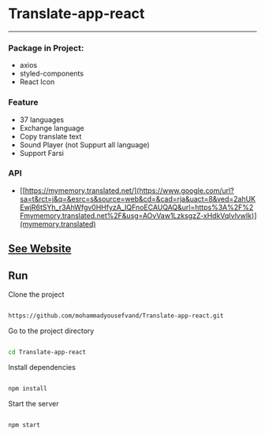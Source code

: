 # Translate-app-react
-----
### Package in Project:
- axios
- styled-components
- React Icon

### Feature 
- 37 languages
- Exchange language
- Copy translate text
- Sound Player (not Suppurt all language)
- Support Farsi

### API
- [[https://mymemory.translated.net/](https://www.google.com/url?sa=t&rct=j&q=&esrc=s&source=web&cd=&cad=rja&uact=8&ved=2ahUKEwjR6tSYh_r3AhWfgv0HHfyzA_IQFnoECAUQAQ&url=https%3A%2F%2Fmymemory.translated.net%2F&usg=AOvVaw1LzksgzZ-xHdkVqIvlvwIk)](mymemory.translated)

## [See Website](https://translate-app-react.netlify.app/)

##  Run 

Clone the project

```bash

https://github.com/mohammadyousefvand/Translate-app-react.git

```

Go to the project directory

```bash

cd Translate-app-react

```

Install dependencies

```bash

npm install

```

Start the server

```bash

npm start

```
